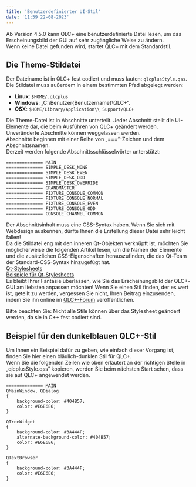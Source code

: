```yaml
---
title: 'Benutzerdefinierter UI-Stil'
date: '11:59 22-08-2023'
---
```


Ab Version 4.5.0 kann QLC+ eine benutzerdefinierte Datei lesen, um das Erscheinungsbild der GUI auf sehr zugängliche Weise zu ändern.  
Wenn keine Datei gefunden wird, startet QLC+ mit dem Standardstil.

Die Theme-Stildatei
-------------------

Der Dateiname ist in QLC+ fest codiert und muss lauten: `qlcplusStyle.qss`.  
Die Stildatei muss außerdem in einem bestimmten Pfad abgelegt werden:  

* **Linux**: `$HOME/.qlcplus`
* **Windows**: „C:\\Benutzer\{Benutzername}\QLC+“.
* **OSX**: `$HOME/Library/Application\\ Support/QLC+`

Die Theme-Datei ist in Abschnitte unterteilt. Jeder Abschnitt stellt die UI-Elemente dar, die beim Ausführen von QLC+ geändert werden. Unveränderte Abschnitte können weggelassen werden.  
Abschnitte beginnen mit einer Reihe von „===“-Zeichen und dem Abschnittsnamen.  
Derzeit werden folgende Abschnittsschlüsselwörter unterstützt:  
```
============== MAIN
============== SIMPLE_DESK_NONE
============== SIMPLE_DESK_EVEN
============== SIMPLE_DESK_ODD
============== SIMPLE_DESK_OVERRIDE
============== GRANDMASTER
============== FIXTURE_CONSOLE_COMMON
============== FIXTURE_CONSOLE_NORMAL
============== FIXTURE_CONSOLE_EVEN
============== FIXTURE_CONSOLE_ODD
============== CONSOLE_CHANNEL_COMMON
```

Der Abschnittsinhalt muss eine CSS-Syntax haben. Wenn Sie sich mit Webdesign auskennen, dürfte Ihnen die Erstellung dieser Datei sehr leicht fallen!  
Da die Stildatei eng mit den inneren Qt-Objekten verknüpft ist, möchten Sie möglicherweise die folgenden Artikel lesen, um die Namen der Elemente und die zusätzlichen CSS-Eigenschaften herauszufinden, die das Qt-Team der Standard-CSS-Syntax hinzugefügt hat.  
[Qt-Stylesheets](https://doc.qt.io/archives/qt-5.15/stylesheet-syntax.html)  
[Beispiele für Qt-Stylesheets](https://doc.qt.io/archives/qt-4.8/stylesheet-examples.html)  
Es bleibt Ihrer Fantasie überlassen, wie Sie das Erscheinungsbild der QLC+-GUI am liebsten anpassen möchten! Wenn Sie einen Stil finden, der es wert ist, geteilt zu werden, vergessen Sie nicht, Ihren Beitrag einzusenden, indem Sie ihn online im [QLC+-Forum](https://www.qlcplus.org/forum/viewforum.php?f=5) veröffentlichen.

Bitte beachten Sie: Nicht alle Stile können über das Stylesheet geändert werden, da sie in C++ fest codiert sind.

Beispiel für den dunkelblauen QLC+-Stil
--------------

Um Ihnen ein Beispiel dafür zu geben, wie einfach dieser Vorgang ist, finden Sie hier einen bläulich-dunklen Stil für QLC+.  
Wenn Sie die folgenden Zeilen wie oben erläutert an der richtigen Stelle in „qlcplusStyle.qss“ kopieren, werden Sie beim nächsten Start sehen, dass sie auf QLC+ angewendet werden.
```
============== MAIN
QMainWindow, QDialog
{
    background-color: #404B57;
    color: #E6E6E6;
}

QTreeWidget
{
    background-color: #3A444F;
    alternate-background-color: #404B57;
    color: #E6E6E6;
}

QTextBrowser
{
    background-color: #3A444F;
    color: #E6E6E6;
}
```